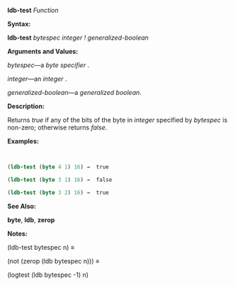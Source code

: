 **ldb-test** *Function* 



**Syntax:** 



**ldb-test** *bytespec integer ! generalized-boolean* 



**Arguments and Values:** 



*bytespec*—a *byte specifier* . 



*integer*—an *integer* . 



*generalized-boolean*—a *generalized boolean*. 



**Description:** 



Returns *true* if any of the bits of the byte in *integer* specified by *bytespec* is non-zero; otherwise returns *false*. 



**Examples:**
```lisp
 

(ldb-test (byte 4 1) 16) →  true 

(ldb-test (byte 3 1) 16) →  false 

(ldb-test (byte 3 2) 16) →  true 


```
**See Also:** 



**byte**, **ldb**, **zerop** 



**Notes:** 



(ldb-test bytespec n) ≡ 



(not (zerop (ldb bytespec n))) ≡ 



(logtest (ldb bytespec -1) n) 







 



 



